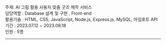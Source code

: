 주제: AI 그림 활용 사용자 맞춤 굿즈 제작 서비스  </br>
담당역할 : Database 설계 및 구현 , Front-end  </br>
활용기술 : HTML, CSS, JavaScript, Node.js, Express.js, MySQL, 아임포트 API </br>
기간 : 2023.07.12 ~ 2023.08.18 </br>
인원 : 5명

---
